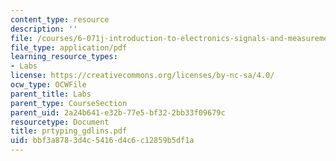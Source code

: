 ```yaml
---
content_type: resource
description: ''
file: /courses/6-071j-introduction-to-electronics-signals-and-measurement-spring-2006/bbf3a8783d4c5416d4c6c12859b5df1a_prtyping_gdlins.pdf
file_type: application/pdf
learning_resource_types:
- Labs
license: https://creativecommons.org/licenses/by-nc-sa/4.0/
ocw_type: OCWFile
parent_title: Labs
parent_type: CourseSection
parent_uid: 2a24b641-e32b-77e5-bf32-2bb33f09679c
resourcetype: Document
title: prtyping_gdlins.pdf
uid: bbf3a878-3d4c-5416-d4c6-c12859b5df1a
---
```

